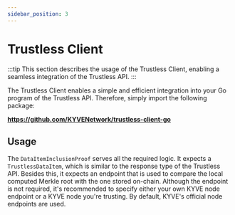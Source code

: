 ```yaml
---
sidebar_position: 3
---
```


# Trustless Client

:::tip
This section describes the usage of the Trustless Client, enabling a seamless integration of the Trustless API.
:::

The Trustless Client enables a simple and efficient integration into your Go program of the Trustless API. Therefore, simply import 
the following package:

**https://github.com/KYVENetwork/trustless-client-go**

## Usage
The `DataItemInclusionProof` serves all the required logic. It expects a `TrustlessDataItem`, which is similar to the response type of the 
Trustless API. Besides this, it expects an endpoint that is used to compare the local computed Merkle root with the one stored on-chain. 
Although the endpoint is not required, it's recommended to specify either your own KYVE node endpoint or a KYVE node you're trusting. 
By default, KYVE's official node endpoints are used.